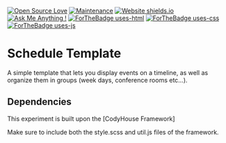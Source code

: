 [![Open Source Love](https://badges.frapsoft.com/os/v1/open-source.png?v=103)](https://github.com/ShubhayanS/open-source-badges/)
[![Maintenance](https://img.shields.io/badge/Maintained%3F-yes-green.svg)](https://GitHub.com/ShubhayanS/StrapDown.js/graphs/commit-activity)
[![Website shields.io](https://img.shields.io/website-up-down-green-red/http/shields.io.svg)](http://srmtt.me/)
[![Ask Me Anything !](https://img.shields.io/badge/Ask%20me-anything-1abc9c.svg)](https://GitHub.com/ShubhayanS)
[![ForTheBadge uses-html](http://ForTheBadge.com/images/badges/uses-html.svg)](http://srmtt.me/)
[![ForTheBadge uses-css](http://ForTheBadge.com/images/badges/uses-css.svg)](http://srmtt.me/)
[![ForTheBadge uses-js](http://ForTheBadge.com/images/badges/uses-js.svg)](http://srmtt.me/)

# Schedule Template

A simple template that lets you display events on a timeline, as well as organize them in groups (week days, conference rooms etc…).


## Dependencies

This experiment is built upon the [CodyHouse Framework]

Make sure to include both the style.scss and util.js files of the framework.

